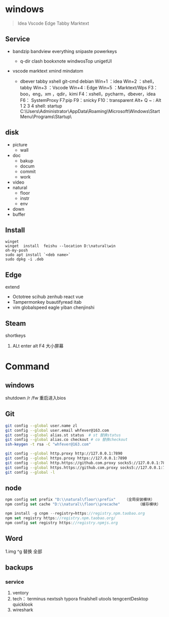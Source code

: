 # windows

> Idea Vscode Edge Tabby Marktext

## Service

- bandzip bandview everything  snipaste  powerkeys
  
  - q-dir clash  bookxnote   windwosTop  unigetUI

- vscode marktext  xmind  mindatom
  
  - dbever tabby xshell git-cmd  debian
Win+1 ：idea
Win+2 ：shell，tabby
Win+3 ：Vscode
Win+4 : Edge
Win+5  ：Marktext/Wps
F3：boo，eng，xm ，qdir，kimi
F4：xshell，pycharm，dbever，idea
F6： SystemProxy
F7:pip
F9：snicky
F10：transparent
Alt+ Q ~ : Alt  1 2 3 4
shell: startup  C:\Users\Administrator\AppData\Roaming\Microsoft\Windows\Start Menu\Programs\Startup\

## disk

- picture
  - wall
- doc
  - bakup
  - docum
  - commit
  - work
- video
- natural
  - floor
  - instr
  - env
- down
- buffer
## Install

```shell
winget
winget  install  feishu --location D:\natural\win
oh-my-posh
sudo apt install `<deb name>`
sudo dpkg -i .deb
```

## Edge

extend

- Octotree  scihub zenhub  react vue
- Tampermonkey  buautifyread   itab
- vim globalspeed   eagle yiban chenjinshi

## Steam

shortkeys

1. ALt enter alt F4 大小屏幕

# Command

## windows

shutdown /r /fw   重启进入bios

## Git

```sh
git config --global user.name zl
git config --global user.email whfever@163.com
git config --global alias.st status  # st 替换status
git config --global alias.co checkout # co 替换checkout
ssh-keygen -t rsa -C "whfever@163.com"

git config --global http.proxy http://127.0.0.1:7890
git config --global https.proxy https://127.0.0.1:7890
git config --global http.https://github.com.proxy socks5://127.0.0.1:7890
git config --global https.https://github.com.proxy socks5://127.0.0.1:7890
git config --global -l
```

## node

```js
npm config set prefix "D:\\natural\floor\\prefix"    （全局安装模块）
npm config set cache "D:\\natural\\floor\\precache"        （缓存模块）

npm install -g cnpm --registry=https://registry.npm.taobao.org
npm set registry https://registry.npm.taobao.org/
npm config set registry https://registry.npmjs.org
```

## Word

1.img  ^g 替换 全部



## backups
### service
1.  ventory  
2.  tech： terminus  nextssh  typora finalshell utools  tengcentDesktop   quicklook
3.  wireshark 